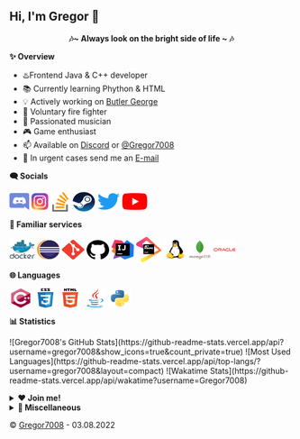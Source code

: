 ## Hi, I'm Gregor 👋
<p align="center"><b>🎶~ Always look on the bright side of life  ~ 🎶 </b></p>
 
 **✨ Overview**
- ♨️Frontend Java & C++ developer
- 📚 Currently learning Phython & HTML
- 💡 Actively working on [Butler George](https://github.com/Gregor7008/Butler-George) 
- 🚒 Voluntary fire fighter
- 🎹 Passionated musician
- 🎮 Game enthusiast
- 📫 Available on [Discord](https://www.discordapp.com/users/475974084937646080) or [@Gregor7008](https://twitter.com/gregor7008)
- 📨 In urgent cases send me an [E-mail](mailto:gregor7009@gmail.com)

**🗨️ Socials**
<p align="left">
<a href="https://www.discordapp.com/users/475974084937646080" target="blank"><img src="https://raw.githubusercontent.com/Gregor7008/Gregor7008/main/resources/graphics/socials/Discord.svg" alt="Discord" align="center" height= "30" width="35"/></a>
<a href="https://www.instagram.com/gregor_7008/" target="blank"><img src="https://raw.githubusercontent.com/Gregor7008/Gregor7008/main/resources/graphics/socials/Instagram.svg" alt="Instagram" align="center" height="30" width="30"/></a>
<a href="https://stackoverflow.com/users/16221950/gregor7008" target="blank"><img src="https://raw.githubusercontent.com/Gregor7008/Gregor7008/main/resources/graphics/socials/Stackoverflow.svg" alt="Stackoverflow" align="center" height="35" width="35"/></a>
<a href="https://steamcommunity.com/id/Gregor7008/"><img src="https://raw.githubusercontent.com/Gregor7008/Gregor7008/main/resources/graphics/socials/Steam.svg" alt="Steam" align="center" height="35" width="40"/></a>
<a href="https://twitter.com/gregor7008" target="blank"><img src="https://raw.githubusercontent.com/Gregor7008/Gregor7008/main/resources/graphics/socials/Twitter.svg" alt="Twitter" align="center" height="30" width="40"/></a>
<a href="https://www.youtube.com/channel/UCAOmLGyg-1ieCtJb7v56QuA" target="blank"><img src="https://raw.githubusercontent.com/Gregor7008/Gregor7008/main/resources/graphics/socials/YouTube.svg" alt="YouTube" align="center" height="30" width="45"/></a></p>

**🔗 Familiar services**
<p align="left">
<img src="https://raw.githubusercontent.com/Gregor7008/Gregor7008/main/resources/graphics/services/Docker.svg" alt="Docker" align="center" height="40" width="45"/>
<img src="https://raw.githubusercontent.com/Gregor7008/Gregor7008/main/resources/graphics/services/Eclipse%20IDE.svg" alt="Eclipse IDE" align="center" height="35" width="40"/>
<img src="https://raw.githubusercontent.com/Gregor7008/Gregor7008/main/resources/graphics/services/Git.svg" alt="Git" align="center" height ="35" width="40"/>
<img src="https://raw.githubusercontent.com/Gregor7008/Gregor7008/main/resources/graphics/services/GitHub.svg" alt="GitHub" align="center" height="35" width="40"/>
<img src="https://raw.githubusercontent.com/Gregor7008/Gregor7008/main/resources/graphics/services/IntelliJ%20IDE.svg" alt="IntelliJ" align="center" height="35" width="40"/>
<img src="https://raw.githubusercontent.com/Gregor7008/Gregor7008/main/resources/graphics/services/JetBrains.svg" alt="JetBrains" align="center" height="45" width="45"/>
<img src="https://raw.githubusercontent.com/Gregor7008/Gregor7008/main/resources/graphics/services/Linux.svg" alt="Linux" align="center" height="35" width="40"/>
<img src="https://raw.githubusercontent.com/Gregor7008/Gregor7008/main/resources/graphics/services/MongoDB.svg" alt="MongoDB" align="center" height="35" width="40"/>
<img src="https://raw.githubusercontent.com/Gregor7008/Gregor7008/main/resources/graphics/services/Oracle.svg" alt="Oracle" align="center" height="35" width="40" /></p>

**🌐 Languages**
<p align="left">
<img src="https://raw.githubusercontent.com/Gregor7008/Gregor7008/main/resources/graphics/languages/C%2B%2B.svg" alt="C++" align="center" height="35" width="40"/>
<img src="https://raw.githubusercontent.com/Gregor7008/Gregor7008/main/resources/graphics/languages/CSS%203.svg" alt="CSS3" align="center" height="35" width="40"/>
<img src="https://raw.githubusercontent.com/Gregor7008/Gregor7008/main/resources/graphics/languages/HTML%205.svg" alt="HTML5" align="center" height="35" width="40"/>
<img src="https://raw.githubusercontent.com/Gregor7008/Gregor7008/main/resources/graphics/languages/Java.svg" alt="Java" align="center" height="35" width="40"/>
<img src="https://raw.githubusercontent.com/Gregor7008/Gregor7008/main/resources/graphics/languages/Python.svg" alt="Python" align="center" height="35" width="40"/>
</p>

**📊 Statistics**
<p align="left">
![Gregor7008's GitHub Stats](https://github-readme-stats.vercel.app/api?username=gregor7008&show_icons=true&count_private=true)
![Most Used Languages](https://github-readme-stats.vercel.app/api/top-langs/?username=gregor7008&layout=compact)
![Wakatime Stats](https://github-readme-stats.vercel.app/api/wakatime?username=Gregor7008)
</p>

<details>
	<summary><b>❤️ Join me!</b></summary>
	<p style="text-align:left;"><u><b> Butler George</b></u>
    <span style="float:right;"> <a href="https://github.com/Gregor7008/Butler-George">@GitHub</a> </span></p>
    <p> We're currently searching for people to join us on Butler George, a multi purpose <a href="https://discord.com">Discord</a> bot with relatively high goals, as we want to replace every bot ever needed to run a public server. As the current bar is high, we are taking it as a challenge, even though we don't intend to push the project to a level, where you can consider the bot "famous" or "commonly used". <br>
 The good thing is: We don't require any prior knowledge of Java or <a href="https://github.com/DV8FromTheWorld/JDA">JDA</a>. Of course it'd be better and more time efficient, if you do have some - or get some prior to applying - but if not, we'll teach you Java from the ground up. For this we only require the willingness to learn new things and to understand what we will be trying to teach you. <br>
 In case you want to join us now, please contact me using the options above!</p>
<p style="text-align:left;"><u><b>Learning Java</b></u>
    <span style="float:right;"> <a href="https://github.com/Gregor7008/Learning-Java">@GitHub</a> </span></p>
    <p>This is a just recently started project for teaching Java to interested people. For now, I'm the only one working on it, but I'd love to be joined by other mildly experienced Java developers, so we can create a learning platform for Java.<br>
There are no goals defined yet: Whether it should be a browser application or, as it is at the moment, a simple project for verbal teaching - the options are limitless and I'm excited to work on it.<br>
Let's show the world the power of programming!
</p>
</details>

<details>
	<summary><b>🔕 Miscellaneous</b></summary>
	<p style="text-align:left;"><u><b>My Community</b></u>
    <span style="float:right;"> <a href="https://discord.gg/6FBK9d2dDZ">@Discord</a> </span></p>
	<img src="https://github.com/Gregor7008/Gregor7008/blob/main/resources/graphics/widgets/Fun%20&%20Games%20Widget%20Small.png?raw=true" alt="Discord server invite" align="center" height="60"/>
	
<p style="text-align:left;"><u><b>Communities to check out</b></u>
    <span style="float:right;"> <a href="https://discord.gg/6FBK9d2dDZ">@Discord</a> </span></p>
<img src="https://github.com/Gregor7008/Gregor7008/blob/main/resources/graphics/widgets/JDA%20Widget%20Small.png?raw=true" alt="JDA Discord" align="center" height="60"/>
<img src="https://github.com/Gregor7008/Gregor7008/blob/main/resources/graphics/widgets/Yung%20Gang%20Widget%20Small.png?raw=true" alt="Yung Gang Discord" align="center" height="60"/>

<p align="left"><u><b>Credits</b></u><br>
<a href="https://github.com/anuraghazra/github-readme-stats">ReadMe Statistics</a> by <a href="https://github.com/anuraghazra">@anuraghazra</a><br>
<a href="https://github.com/gautamkrishnar/blog-post-workflow">Blog Post Workflow</a> by <a href="https://github.com/gautamkrishnar">@gautamkrishnar</a><br>
Shields by <a href="https://shields.io">shields.io</a><br>
</p>

<p align="left"><u><b>Thanks</b></u><br>
<ul>
<li>My former computer science teacher, who basically made me start this whole stuff</li>
<li>The communities mentioned above, which inspired and helped me out so many times already, especially...
		<ul>
		<li><a href="https://discordapp.com/users/155423503967846400/">@YUNGNICKYOUNG</a> from the <a href="https://discord.gg/yung">YUNG GANG</a> Discord server <br>
		<a href="https://github.com/yungnickyoung"><img src="https://raw.githubusercontent.com/Gregor7008/Gregor7008/main/resources/graphics/services/GitHub.svg" alt="GitHub" align="center" height="20" width="25"/></a>
		<a href="https://twitter.com/yungnickyoung" target="blank"><img src="https://raw.githubusercontent.com/Gregor7008/Gregor7008/main/resources/graphics/socials/Twitter.svg" alt="Twitter" align="center" height="20" width="25"/></a>
<a href="https://www.youtube.com/yungnickyoung" target="blank"><img src="https://raw.githubusercontent.com/Gregor7008/Gregor7008/main/resources/graphics/socials/YouTube.svg" alt="YouTube" align="center" height="20" width="30"/></a></li>
		<li><a href="https://discordapp.com/users/222046562543468545/">@freya02</a> from the <a href="https://discord.gg/jda">JDA</a> Discord server<br>
		<a href="https://github.com/freya022"><img src="https://raw.githubusercontent.com/Gregor7008/Gregor7008/main/resources/graphics/services/GitHub.svg" alt="GitHub" align="center" height="20" width="25"/></a></li>
		<li><a href="https://discordapp.com/users/631176108372656148">@1887jonas</a>, developer of the Discord bot <a href="https://nevar.eu">Nevar</a><br>
		<a href="https://github.com/Tintenpatron"><img src="https://raw.githubusercontent.com/Gregor7008/Gregor7008/main/resources/graphics/services/GitHub.svg" alt="GitHub" align="center" height="20" width="25"/></a>
		<a href="https://twitter.com/1887jonas" target="blank"><img src="https://raw.githubusercontent.com/Gregor7008/Gregor7008/main/resources/graphics/socials/Twitter.svg" alt="Twitter" align="center" height="20" width="25"/></a>
		<a href="https://nevar.eu" target="blank"><img src="https://raw.githubusercontent.com/Gregor7008/Gregor7008/main/resources/graphics/socials/Website%20(black).svg" alt="Website" align="center" height="20" width="20"/></a></li>
		<li><a href="https://discordapp.com/users/216382288378724352">@ZiNc</a>, developer of the famous Discord bot <a href="https://https://elementalbot.com">Elemental</a><br>
		<a href="https://github.com/iAmZiNc"><img src="https://raw.githubusercontent.com/Gregor7008/Gregor7008/main/resources/graphics/services/GitHub.svg" alt="GitHub" align="center" height="20" width="25"/></a>
		<a href="https://steamcommunity.com/id/iam_zinc/"><img src="https://raw.githubusercontent.com/Gregor7008/Gregor7008/main/resources/graphics/socials/Steam.svg" alt="Steam" align="center" height="20" width="25"/></a></li>
		</ul></li>
<li>All the people that support me in my freetime, with all my hobbies making it difficult to hang out with me and spend time together</li>
<li>And you, for reading this</li>
</ul>
Thank you all so much ❤️!
</p>
</details>

©️ [Gregor7008](https://github.com/Gregor7008) - 03.08.2022